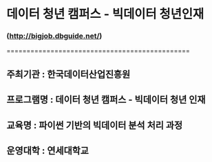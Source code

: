# 데이터 청년 캠퍼스 - 빅데이터 청년인재
### (http://bigjob.dbguide.net/)
==============================================

## 주최기관 : 한국데이터산업진흥원
## 프로그램명 : 데이터 청년 캠퍼스 - 빅데이터 청년 인재

## 교육명 : 파이썬 기반의 빅데이터 분석 처리 과정
## 운영대학 : 연세대학교
